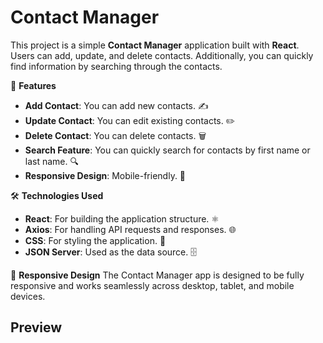 # Contact Manager

This project is a simple **Contact Manager** application built with **React**. Users can add, update, and delete contacts. Additionally, you can quickly find information by searching through the contacts.

🚀 **Features**
- **Add Contact**: You can add new contacts. ✍️
- **Update Contact**: You can edit existing contacts. ✏️
- **Delete Contact**: You can delete contacts. 🗑️
- **Search Feature**: You can quickly search for contacts by first name or last name. 🔍
- **Responsive Design**: Mobile-friendly. 📱

🛠️ **Technologies Used**
- **React**: For building the application structure. ⚛️
- **Axios**: For handling API requests and responses. 🌐
- **CSS**: For styling the application. 🎨
- **JSON Server**: Used as the data source. 🗄️

📱 **Responsive Design**
The Contact Manager app is designed to be fully responsive and works seamlessly across desktop, tablet, and mobile devices.

## Preview
